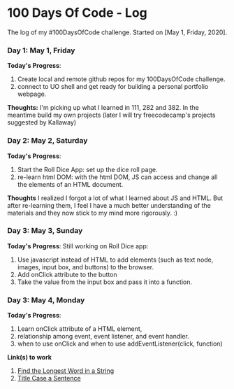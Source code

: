 # 100 Days Of Code - Log
The log of my #100DaysOfCode challenge. Started on [May 1, Friday, 2020].

### Day 1: May 1, Friday

**Today's Progress**:
1. Create local and remote github repos for my 100DaysOfCode challenge.
2. connect to UO shell and get ready for building a personal portfolio webpage.

**Thoughts:** I'm picking up what I learned in 111, 282 and 382. In the meantime build my own projects (later I will try freecodecamp's projects suggested by Kallaway)

<!-- **Link to work:** [Calculator App](http://www.example.com) -->

### Day 2: May 2, Saturday

**Today's Progress**:
1. Start the Roll Dice App: set up the dice roll page.
2. re-learn html DOM: with the html DOM, JS can access and change all the elements of an HTML document.

**Thoughts** I realized I forgot a lot of what I learned about JS and HTML. But after re-learning them, I feel I have a much better understanding of the materials and they now stick to my mind more rigorously. :)

### Day 3: May 3, Sunday

**Today's Progress**:
Still working on Roll Dice app:
1. Use javascript instead of HTML to add elements (such as text node, images, input box, and buttons) to the browser.
2. Add onClick attribute to the button
3. Take the value from the input box and pass it into a function.


### Day 3: May 4, Monday
**Today's Progress**:
1. Learn onClick attribute of a HTML element,
2. relationship among event, event listener, and event handler.  
3. when to use onClick and when to use addEventListener(click, function)

**Link(s) to work**
1. [Find the Longest Word in a String](https://www.freecodecamp.com/challenges/find-the-longest-word-in-a-string)
2. [Title Case a Sentence](https://www.freecodecamp.com/challenges/title-case-a-sentence)
